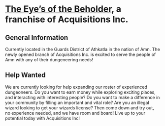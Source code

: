 # [The Eye’s of the Beholder](TheEyesOfTheBeholder.md), a franchise of Acquisitions Inc.

## General Information
Currently located in the Guards District of Athkatla in the nation of Amn. The newly opened branch of Acquisitions Inc. is excited to serve the people of Amn with any of their dungeneering needs!

## Help Wanted
We are currently looking for help expanding our roster of experienced dungeoneers. Do you want to earn money while exploring exciting places, and interacting with interesting people? Do you want to make a difference in your community by filling an important and vital role? Are you an illegal wizard looking to get your wizards license? Then come down and try out, no experience needed, and we have room and board! Live up to your potential today with Acquisitions Inc!